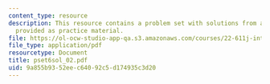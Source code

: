 ```yaml
---
content_type: resource
description: This resource contains a problem set with solutions from a previous semester,
  provided as practice material.
file: https://ol-ocw-studio-app-qa.s3.amazonaws.com/courses/22-611j-introduction-to-plasma-physics-i-fall-2006/9a855b9352eec64092c5d174935c3d20_pset6sol_02.pdf
file_type: application/pdf
resourcetype: Document
title: pset6sol_02.pdf
uid: 9a855b93-52ee-c640-92c5-d174935c3d20
---
```

